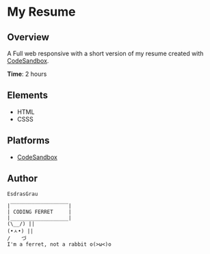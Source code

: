 # My Resume 

## Overview

A Full web responsive with a short version of my resume created with [CodeSandbox](https://codesandbox.io/). 

**Time**: 2 hours



## Elements

- HTML
- CSSS



## Platforms

- [CodeSandbox](https://codesandbox.io/)



## Author

`EsdrasGrau`

```
|‾‾‾‾‾‾‾‾‾‾‾‾‾‾‾‾‾‾‾|
| CODING FERRET     |
|___________________|
(\__/) || 
(•ㅅ•) || 
/ 　 づ
I'm a ferret, not a rabbit o(>ω<)o 
```

